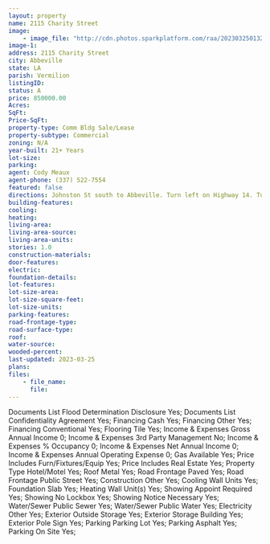 ```yaml
---
layout: property
name: 2115 Charity Street 
image:
    - image_file: "http://cdn.photos.sparkplatform.com/raa/20230325013235567838000000.jpg"
image-1:
address: 2115 Charity Street
city: Abbeville
state: LA
parish: Vermilion
listingID: 
status: A
price: 850000.00
Acres: 
SqFt: 
Price-SqFt: 
property-type: Comm Bldg Sale/Lease
property-subtype: Commercial
zoning: N/A
year-built: 21+ Years
lot-size: 
parking: 
agent: Cody Meaux
agent-phone: (337) 522-7554
featured: false
directions: Johnston St south to Abbeville. Turn left on Highway 14. Turn Right onto John Hardy Dr. Turn Left onto  Charity St. Property will be on your left.
building-features: 
cooling: 
heating: 
living-area: 
living-area-source: 
living-area-units: 
stories: 1.0
construction-materials: 
door-features: 
electric: 
foundation-details: 
lot-features: 
lot-size-area: 
lot-size-square-feet: 
lot-size-units: 
parking-features: 
road-frontage-type: 
road-surface-type: 
roof: 
water-source: 
wooded-percent: 
last-updated: 2023-03-25
plans: 
files:
    - file_name:
      file:
---
```

Documents List	Flood Determination Disclosure	Yes;
Documents List	Confidentiality Agreement	Yes;
Financing	Cash	Yes;
Financing	Other	Yes;
Financing	Conventional	Yes;
Flooring	Tile	Yes;
Income & Expenses	Gross Annual Income	0;
Income & Expenses	3rd Party Management	No;
Income & Expenses	% Occupancy	0;
Income & Expenses	Net Annual Income	0;
Income & Expenses	Annual Operating Expense	0;
Gas	Available	Yes;
Price Includes	Furn/Fixtures/Equip	Yes;
Price Includes	Real Estate	Yes;
Property Type	Hotel/Motel	Yes;
Roof	Metal	Yes;
Road Frontage	Paved	Yes;
Road Frontage	Public Street	Yes;
Construction	Other	Yes;
Cooling	Wall Units	Yes;
Foundation	Slab	Yes;
Heating	Wall Unit(s)	Yes;
Showing	Appoint Required	Yes;
Showing	No Lockbox	Yes;
Showing	Notice Necessary	Yes;
Water/Sewer	Public Sewer	Yes;
Water/Sewer	Public Water	Yes;
Electricity	Other	Yes;
Exterior	Outside Storage	Yes;
Exterior	Storage Building	Yes;
Exterior	Pole Sign	Yes;
Parking	Parking Lot	Yes;
Parking	Asphalt	Yes;
Parking	On Site	Yes;

